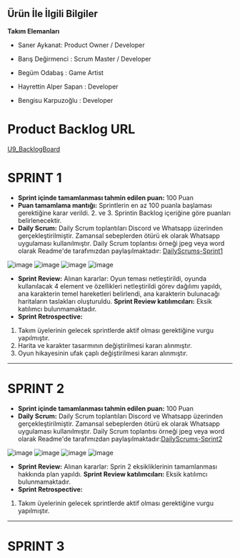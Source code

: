 ## Ürün İle İlgili Bilgiler

**Takım Elemanları**

* Saner Aykanat: Product Owner / Developer

* Barış Değirmenci : Scrum Master / Developer

* Begüm Odabaş : Game Artist

* Hayrettin Alper Sapan : Developer

* Bengisu Karpuzoğlu : Developer
# Product Backlog URL
[U9_BacklogBoard](https://miro.com/app/board/uXjVM9sZOF4=/?share_link_id=529208773064)

# SPRINT 1
* **Sprint içinde tamamlanması tahmin edilen puan:** 100 Puan
* **Puan tamamlama mantığı:** Sprintlerin en az 100 puanla başlaması gerektiğine karar verildi. 2. ve 3. Sprintin Backlog içeriğine göre puanları belirlenecektir.
* **Daily Scrum:** Daily Scrum toplantıları Discord ve Whatsapp üzerinden gerçekleştirilmiştir. Zamansal sebeplerden ötürü ek olarak Whatsapp uygulaması kullanılmıştır. Daily Scrum toplantısı örneği jpeg veya word olarak Readme'de tarafımızdan paylaşılmaktadır: [DailyScrums-Sprint1](https://github.com/bobothemomo/U9-Bages/files/11782049/DailyScrums-Sprint1.docx)

![image](https://github.com/bobothemomo/U9-Bages/assets/100072121/b637a3fc-a702-4e73-a7b9-f3ac377f5592)
![image](https://github.com/bobothemomo/U9-Bages/assets/100072121/9e8f694e-985f-4623-b107-27945411ea89)
![image](https://github.com/bobothemomo/U9-Bages/assets/100072121/6215f6be-5416-4f73-9661-db97ffbaebeb)
![image](https://github.com/bobothemomo/U9-Bages/assets/100072121/cdf2ce28-9559-42f6-823a-89c73c74abdc)



* **Sprint Review:** Alınan kararlar: Oyun teması netleştirildi, oyunda kullanılacak 4 element ve özellikleri netleştirildi görev dağılımı yapıldı, ana karakterin temel hareketleri belirlendi, ana karakterin bulunacağı haritaların taslakları oluşturuldu.
**Sprint Review katılımcıları:** Eksik katılımcı bulunmamaktadır.
* **Sprint Retrospective:**
1. Takım üyelerinin gelecek sprintlerde aktif olması gerektiğine vurgu yapılmıştır.
2. Harita ve karakter tasarmının değiştirilmesi kararı alınmıştır.
3. Oyun hikayesinin ufak çaplı değiştirilmesi kararı alınmıştır.
---
# SPRINT 2
* **Sprint içinde tamamlanması tahmin edilen puan:** 100 Puan
* **Daily Scrum:** Daily Scrum toplantıları Discord ve Whatsapp üzerinden gerçekleştirilmiştir. Zamansal sebeplerden ötürü ek olarak Whatsapp uygulaması kullanılmıştır. Daily Scrum toplantısı örneği jpeg veya word olarak Readme'de tarafımızdan paylaşılmaktadır:[DailyScrums-Sprint2](https://github.com/bobothemomo/U9-Bages/files/11931569/DailyScrums_Sprint2.docx)

![image](https://github.com/bobothemomo/U9-Bages/assets/100072121/533c60fa-2425-4a43-a17c-513220a261c6)
![image](https://github.com/bobothemomo/U9-Bages/assets/100072121/fdfc15cc-6c64-46f6-9d3b-b48ff8876b06)
![image](https://github.com/bobothemomo/U9-Bages/assets/100072121/81668201-72a5-443c-b3e2-16678ef882e8)
![image](https://github.com/bobothemomo/U9-Bages/assets/100072121/e3c7b952-dcbb-464b-a03f-fe531e1fe4a3)



* **Sprint Review:** Alınan kararlar: Sprin 2 eksikliklerinin tamamlanması hakkında plan yapıldı.
**Sprint Review katılımcıları:**  Eksik katılımcı bulunmamaktadır.
* **Sprint Retrospective:**
1. Takım üyelerinin gelecek sprintlerde aktif olması gerektiğine vurgu yapılmıştır.

---
# SPRINT 3
